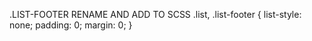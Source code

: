 .LIST-FOOTER RENAME AND ADD TO SCSS
.list,
.list-footer {
list-style: none;
padding: 0;
margin: 0;
}
